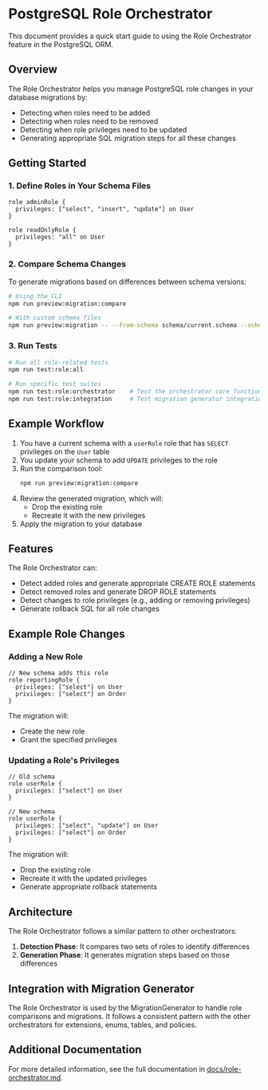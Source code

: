 # PostgreSQL Role Orchestrator

This document provides a quick start guide to using the Role Orchestrator feature in the PostgreSQL ORM.

## Overview

The Role Orchestrator helps you manage PostgreSQL role changes in your database migrations by:

- Detecting when roles need to be added
- Detecting when roles need to be removed
- Detecting when role privileges need to be updated
- Generating appropriate SQL migration steps for all these changes

## Getting Started

### 1. Define Roles in Your Schema Files

```
role adminRole {
  privileges: ["select", "insert", "update"] on User
}

role readOnlyRole {
  privileges: "all" on User
}
```

### 2. Compare Schema Changes

To generate migrations based on differences between schema versions:

```bash
# Using the CLI
npm run preview:migration:compare

# With custom schema files
npm run preview:migration -- --from-schema schema/current.schema --schema schema/new.schema
```

### 3. Run Tests

```bash
# Run all role-related tests
npm run test:role:all

# Run specific test suites
npm run test:role:orchestrator    # Test the orchestrator core functionality
npm run test:role:integration     # Test migration generator integration
```

## Example Workflow

1. You have a current schema with a `userRole` role that has `SELECT` privileges on the `User` table
2. You update your schema to add `UPDATE` privileges to the role
3. Run the comparison tool:
   ```bash
   npm run preview:migration:compare
   ```
4. Review the generated migration, which will:
   - Drop the existing role
   - Recreate it with the new privileges
5. Apply the migration to your database

## Features

The Role Orchestrator can:

- Detect added roles and generate appropriate CREATE ROLE statements
- Detect removed roles and generate DROP ROLE statements
- Detect changes to role privileges (e.g., adding or removing privileges)
- Generate rollback SQL for all role changes

## Example Role Changes

### Adding a New Role

```
// New schema adds this role
role reportingRole {
  privileges: ["select"] on User
  privileges: ["select"] on Order
}
```

The migration will:
- Create the new role
- Grant the specified privileges

### Updating a Role's Privileges

```
// Old schema
role userRole {
  privileges: ["select"] on User
}

// New schema
role userRole {
  privileges: ["select", "update"] on User
  privileges: ["select"] on Order
}
```

The migration will:
- Drop the existing role
- Recreate it with the updated privileges
- Generate appropriate rollback statements

## Architecture

The Role Orchestrator follows a similar pattern to other orchestrators:

1. **Detection Phase**: It compares two sets of roles to identify differences
2. **Generation Phase**: It generates migration steps based on those differences

## Integration with Migration Generator

The Role Orchestrator is used by the MigrationGenerator to handle role comparisons and migrations. It follows a consistent pattern with the other orchestrators for extensions, enums, tables, and policies.

## Additional Documentation

For more detailed information, see the full documentation in [docs/role-orchestrator.md](docs/role-orchestrator.md). 